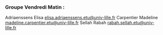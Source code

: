 ### Groupe Vendredi Matin : 
Adriaenssens Elisa elisa.adriaenssens.etu@univ-lille.fr
Carpentier Madeline madeline.carpentier.etu@univ-lille.fr
Sellah Rabah rabah.sellah.etu@univ-lille.fr
